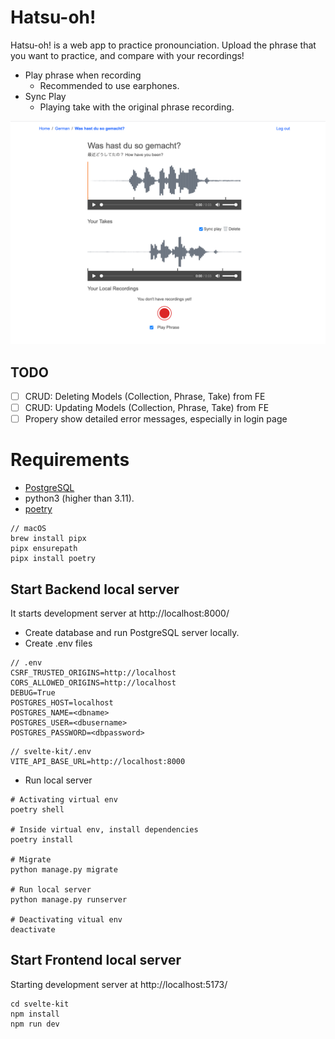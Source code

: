 # Hatsu-oh!

Hatsu-oh! is a web app to practice pronounciation.
Upload the phrase that you want to practice, and compare with your recordings!

- Play phrase when recording
  - Recommended to use earphones.
- Sync Play
  - Playing take with the original phrase recording.

![Screentshot of hatsu-oh! app phrase detail page.](/assets/hatsuon_app_screen_shot.png)

## TODO

- [ ] CRUD: Deleting Models (Collection, Phrase, Take) from FE
- [ ] CRUD: Updating Models (Collection, Phrase, Take) from FE
- [ ] Propery show detailed error messages, especially in login page

# Requirements

- [PostgreSQL](https://www.postgresql.org/download/)
- python3 (higher than 3.11).
- [poetry](https://python-poetry.org/docs/)

```
// macOS
brew install pipx
pipx ensurepath
pipx install poetry
```

## Start Backend local server

It starts development server at http://localhost:8000/

- Create database and run PostgreSQL server locally.
- Create .env files

```
// .env
CSRF_TRUSTED_ORIGINS=http://localhost
CORS_ALLOWED_ORIGINS=http://localhost
DEBUG=True
POSTGRES_HOST=localhost
POSTGRES_NAME=<dbname>
POSTGRES_USER=<dbusername>
POSTGRES_PASSWORD=<dbpassword>
```

```
// svelte-kit/.env
VITE_API_BASE_URL=http://localhost:8000
```

- Run local server

```
# Activating virtual env
poetry shell

# Inside virtual env, install dependencies
poetry install

# Migrate
python manage.py migrate

# Run local server
python manage.py runserver

# Deactivating vitual env
deactivate
```

## Start Frontend local server

Starting development server at http://localhost:5173/

```
cd svelte-kit
npm install
npm run dev
```
